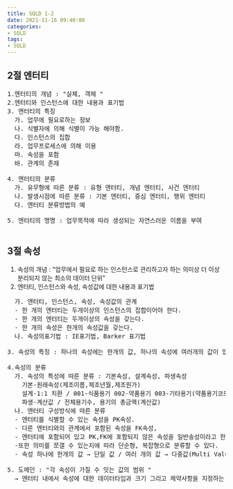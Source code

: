 ```yaml
---
title: SQLD 1-2
date: 2021-11-16 09:40:00
categories:
- SQLD
tags:
- SQLD
---
```

## 2절 엔터티
<pre>
1.엔터티의 개념 : "실체, 객체 "
2.엔터티와 인스턴스에 대한 내용과 표기법
3. 엔터티의 특징
  가. 업무에 필요로하는 정보
  나. 식별자에 의해 식별이 가능 해야함.
  다. 인스턴스의 집합
  라. 업무프로세스에 의해 이용
  마. 속성을 포함
  바. 관계의 존재 
  
4. 엔터티의 분류
  가. 유무형에 따른 분류 : 유형 엔터티, 개념 엔터티, 사건 엔터티
  나. 발생시점에 따른 분류 : 기본 엔터티, 중심 엔터티, 행위 엔터티
  다. 엔터티 분류방법의 예

5. 엔터티의 명명 : 업무목적에 따라 생성되는 자연스러운 이름을 부여
     </pre>

## 3절 속성
1. 속성의 개념 : "업무에서 필요로 하는 인스턴스로 관리하고자 하는 의미상 더 이상 분리되지 않는 최소의 데이터 단위"<br>
2. 엔터티, 인스턴스와 속성, 속성값에 대한 내용과 표기법<br>
<pre>
  가. 엔터티, 인스턴스, 속성, 속성값의 관계
  - 한 개의 엔터티는 두개이상의 인스턴스의 집합이어야 한다.
  - 한 개의 엔터티는 두개이상의 속성을 갖는다.
  - 한 개의 속성은 한개의 속성값을 갖는다.
  나. 속성의표기법 : IE표기법, Barker 표기법

3. 속성의 특징 : 하나의 속성에는 한개의 값, 하나의 속성에 여러개의 값이 있는 다중값일 경우 별도의 엔터티를 이용하여 분리

4.속성의 분류
  가. 속성의 특성에 따른 분류 : 기본속성, 설계속성, 파생속성
    기본-원래속성(제조이름,제조년월,제조원가)
    설계-1:1 치환 / 001-식품용기 002-약품용기 003-기타용기(약품용기코드)
    파생-계산값 / 전체용기수, 용기의 총금액(계산값)
  나. 엔터티 구성방식에 따른 분류
  - 엔터티를 식별할 수 있는 속성을 PK속성.
  - 다른 엔터티와의 관계에서 포함된 속성을 FK속성,
  - 엔터티에 포함되어 있고 PK,FK에 포함되지 않은 속성을 일반송성이라고 한다.
  -또한 의미를 쪼갤 수 있는지에 따라 단순형, 복잡형으로 분류할 수 있다.
  - 속성 하나에 한개의 값 → 단일 값 / 여러 개의 값 → 다중값(Multi Value)

5. 도메인 : "각 속성이 가질 수 잇는 값의 범위 "
  → 엔터티 내에서 속성에 대한 데이터타입과 크기 그리고 제약사항을 지정하는 것</pre>
